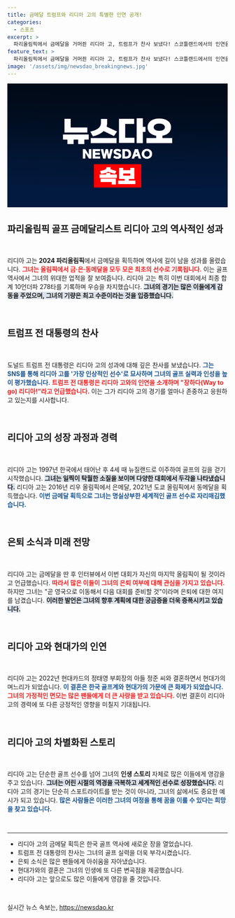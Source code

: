 ```yaml
---
title: 금메달 트럼프와 리디아 고의 특별한 인연 공개!
categories:
  - 스포츠
excerpt: >
  파리올림픽에서 금메달을 거머쥔 리디아 고, 트럼프가 찬사 보냈다! 스코틀랜드에서의 인연을 언급한 트럼프는 리디아 고를 인상적이라며 끊임없이 칭찬. 그녀는 올림픽 메달을 모두 수집한 최초의 선수, 과연 은퇴는?
feature_text: >
  파리올림픽에서 금메달을 거머쥔 리디아 고, 트럼프가 찬사 보냈다! 스코틀랜드에서의 인연을 언급한 트럼프는 리디아 고를 인상적이라며 끊임없이 칭찬. 그녀는 올림픽 메달을 모두 수집한 최초의 선수, 과연 은퇴는?
image: '/assets/img/newsdao_breakingnews.jpg'
---
```


<p><img src="/assets/img/newsdao_breakingnews.jpg" alt="koreaapp 속보" /></p>

<h2 data-ke-size="size26">파리올림픽 골프 금메달리스트 리디아 고의 역사적인 성과</h2>

<p data-ke-size="size16">&nbsp;</p>

<p>리디아 고는 <b>2024 파리올림픽</b>에서 금메달을 획득하며 역사에 길이 남을 성과를 올렸습니다. <b><span style="color: #ee2323;">그녀는 올림픽에서 금·은·동메달을 모두 모은 최초의 선수로 기록됩니다.</span></b> 이는 골프 역사에서 그녀의 위대한 업적을 잘 보여줍니다. 리디아 고는 특히 이번 대회에서 최종 합계 10언더파 278타를 기록하며 우승을 차지했습니다. <b><span style="background-color: #21538527;">그녀의 경기는 많은 이들에게 감동을 주었으며, 그녀의 기량은 최고 수준이라는 것을 입증했습니다.</span></b> </p>

<p data-ke-size="size16">&nbsp;</p>

<h2 data-ke-size="size26">트럼프 전 대통령의 찬사</h2>

<p data-ke-size="size16">&nbsp;</p>

<p>도널드 트럼프 전 대통령은 리디아 고의 성과에 대해 깊은 찬사를 보냈습니다. <b><span style="color: #1a5490;">그는 SNS를 통해 리디아 고를 '가장 인상적인 선수'로 묘사하며 그녀의 골프 실력과 인성을 높이 평가했습니다.</span></b> <b><span style="color: #ee2323;">트럼프 전 대통령은 리디아 고와의 인연을 소개하며 "장하다(Way to go) 리디아!"라고 언급했습니다.</span></b> 이는 그가 리디아 고의 경기를 얼마나 존중하고 응원하고 있는지를 시사합니다. </p>

<p data-ke-size="size16">&nbsp;</p>

<h2 data-ke-size="size26">리디아 고의 성장 과정과 경력</h2>

<p data-ke-size="size16">&nbsp;</p>

<p>리디아 고는 1997년 한국에서 태어난 후 4세 때 뉴질랜드로 이주하여 골프의 길을 걷기 시작했습니다. <b><span style="background-color: #21538527;">그녀는 일찍이 탁월한 소질을 보이며 다양한 대회에서 두각을 나타냈습니다.</span></b> 리디아 고는 2016년 리우 올림픽에서 은메달, 2021년 도쿄 올림픽에서 동메달을 획득했습니다. <b><span style="color: #1a5490;">이번 금메달 획득으로 그녀는 명실상부한 세계적인 골프 선수로 자리매김했습니다.</span></b></p>

<p data-ke-size="size16">&nbsp;</p>

<h2 data-ke-size="size26">은퇴 소식과 미래 전망</h2>

<p data-ke-size="size16">&nbsp;</p>

<p>리디아 고는 금메달을 딴 후 인터뷰에서 이번 대회가 자신의 마지막 올림픽이 될 것이라고 언급했습니다. <b><span style="color: #ee2323;">따라서 많은 이들이 그녀의 은퇴 여부에 대해 관심을 가지고 있습니다.</span></b> 하지만 그녀는 "곧 영국으로 이동해서 다음 대회를 준비할 것"이라며 은퇴에 대한 여지를 남겼습니다. <b><span style="background-color: #21538527;">이러한 발언은 그녀의 향후 계획에 대한 궁금증을 더욱 증폭시키고 있습니다.</span></b></p>

<p data-ke-size="size16">&nbsp;</p>

<h2 data-ke-size="size26">리디아 고와 현대가의 인연</h2>

<p data-ke-size="size16">&nbsp;</p>

<p>리디아 고는 2022년 현대카드의 정태영 부회장의 아들 정준 씨와 결혼하면서 현대가의 며느리가 되었습니다. <b><span style="color: #1a5490;">이 결혼은 한국 골프계와 현대가의 가문에 큰 화제가 되었습니다.</span></b> <b><span style="color: #ee2323;">그녀의 가정적인 면모는 많은 팬들에게 더 큰 사랑을 받고 있습니다.</span></b> 이번 결혼이 리디아 고의 경력에 또 다른 긍정적인 영향을 미칠지 기대됩니다.</p>

<p data-ke-size="size16">&nbsp;</p>

<h2 data-ke-size="size26">리디아 고의 차별화된 스토리</h2>

<p data-ke-size="size16">&nbsp;</p>

<p>리디아 고는 단순한 골프 선수를 넘어 그녀의 <b>인생 스토리</b> 자체로 많은 이들에게 영감을 주고 있습니다. <b><span style="background-color: #21538527;">그녀는 어린 시절의 역경을 극복하고 세계적인 선수로 성장했습니다.</span></b> 리디아 고의 경기는 단순히 스포트라이트를 받는 것이 아니라, 그녀의 삶에서도 중요한 예시가 되고 있습니다. <b><span style="color: #1a5490;">많은 사람들은 이러한 그녀의 여정을 통해 꿈을 이룰 수 있다는 희망을 찾고 있습니다.</span></b></p>

<p data-ke-size="size16">&nbsp;</p>

<hr />

<ul>
<li>리디아 고의 금메달 획득은 한국 골프 역사에 새로운 장을 열었습니다.</li>
<li>트럼프 전 대통령의 찬사는 그녀의 골프 실력을 더욱 부각시켰습니다.</li>
<li>은퇴 소식은 많은 팬들에게 아쉬움을 자아냈습니다.</li>
<li>현대가와의 결혼은 그녀의 인생에 또 다른 변곡점을 제공했습니다.</li>
<li>리디아 고는 앞으로도 많은 이들에게 영감을 줄 것입니다.</li>
</ul>

<p data-ke-size="size16">&nbsp;</p>
실시간 뉴스 속보는, <a href="https://newsdao.kr" rel="dofollow">https://newsdao.kr</a>



